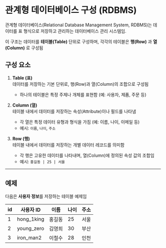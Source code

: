 # 관계형 데이터베이스 구성 (RDBMS)

관계형 데이터베이스(Relational Database Management System, RDBMS)는 데이터를 표 형식으로 저장하고 관리하는 데이터베이스 관리 시스템임. 

이 구조는 데이터를 **테이블(Table)** 단위로 구성하며, 각각의 테이블은 **행(Row)** 과 **열(Column)** 로 구성됨

## 구성 요소
1. **Table (표)**  
   데이터를 저장하는 기본 단위로, 행(Row)과 열(Column)의 조합으로 구성됨  
   - 하나의 테이블은 특정 주제나 개체를 표현함 (예: 사용자, 제품, 주문 등)

2. **Column (열)**  
   테이블 내에서 데이터를 저장하는 속성(Attribute)이나 필드를 나타냄  
   - 각 열은 특정 데이터 유형과 형식을 가짐 (예: 이름, 나이, 이메일 등)
   - 예시: `이름`, `나이`, `주소`

3. **Row (행)**  
   테이블 내에서 데이터를 저장하는 개별 데이터 레코드를 의미함  
   - 각 행은 고유한 데이터를 나타내며, 열(Column)에 정의된 속성 값의 조합임  
   - 예시: `홍길동 | 25 | 서울`

---

## 예제
다음은 **사용자 정보**를 저장하는 테이블 예제임

| id | 사용자 ID | 이름     | 나이 | 주소      |
|----|-----------|----------|------|-----------|
| 1|hong_1king        | 홍길동   | 25   | 서울      |
| 2|young_zero         | 김영희   | 30   | 부산      |
| 3|iron_man2         | 이철수   | 28   | 인천      |
